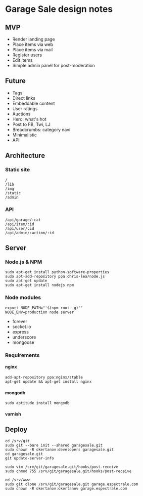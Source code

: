 Garage Sale design notes
========================

MVP
---
* Render landing page
* Place items via web
* Place items via mail
* Register users
* Edit items
* Simple admin panel for post-moderation

Future
------
* Tags
* Direct links
* Embeddable content
* User ratings
* Auctions
* Hero: what's hot
* Post to FB, Twi, LJ
* Breadcrumbs: category navi
* Minimalistic
* API

Architecture
------------
### Static site
    /
    /lib
    /img
    /static
    /admin

### API
    /api/garage/:cat
    /api/item/:id
    /api/user/:id
    /api/admin/:action/:id

Server
------
### Node.js & NPM
    sudo apt-get install python-software-properties
    sudo apt-add-repository ppa:chris-lea/node.js
    sudo apt-get update
    sudo apt-get install nodejs npm

### Node modules
    export NODE_PATH="'$(npm root -g)'"
    NODE_ENV=production node server
* forever
* socket.io
* express
* underscore
* mongoose

### Requirements
#### nginx
    add-apt-repository ppa:nginx/stable
    apt-get update && apt-get install nginx
#### mongodb
    sudo aptitude install mongodb
#### varnish

Deploy
------
    cd /srv/git
    sudo git --bare init --shared garagesale.git
    sudo chown -R okertanov:developers garagesale.git
    cd garagesale.git
    git update-server-info

    sudo vim /srv/git/garagesale.git/hooks/post-receive
    sudo chmod 755 /srv/git/garagesale.git/hooks/post-receive

    cd /srv/www
    sudo git clone /srv/git/garagesale.git garage.espectrale.com
    sudo chown -R okertanov:okertanov garage.espectrale.com

